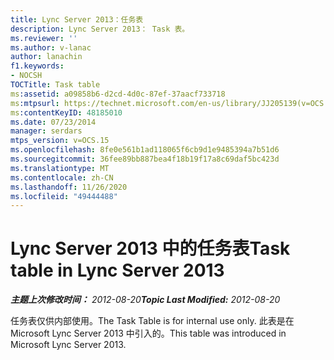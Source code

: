 ```yaml
---
title: Lync Server 2013：任务表
description: Lync Server 2013： Task 表。
ms.reviewer: ''
ms.author: v-lanac
author: lanachin
f1.keywords:
- NOCSH
TOCTitle: Task table
ms:assetid: a09858b6-d2cd-4d0c-87ef-37aacf733718
ms:mtpsurl: https://technet.microsoft.com/en-us/library/JJ205139(v=OCS.15)
ms:contentKeyID: 48185010
ms.date: 07/23/2014
manager: serdars
mtps_version: v=OCS.15
ms.openlocfilehash: 8fe0e561b1ad118065f6cb9d1e9485394a7b51d6
ms.sourcegitcommit: 36fee89bb887bea4f18b19f17a8c69daf5bc423d
ms.translationtype: MT
ms.contentlocale: zh-CN
ms.lasthandoff: 11/26/2020
ms.locfileid: "49444488"
---
```

# <a name="task-table-in-lync-server-2013"></a><span data-ttu-id="07303-103">Lync Server 2013 中的任务表</span><span class="sxs-lookup"><span data-stu-id="07303-103">Task table in Lync Server 2013</span></span>

<div data-xmlns="http://www.w3.org/1999/xhtml">

<div class="topic" data-xmlns="http://www.w3.org/1999/xhtml" data-msxsl="urn:schemas-microsoft-com:xslt" data-cs="https://msdn.microsoft.com/">

<div data-asp="https://msdn2.microsoft.com/asp">



</div>

<div id="mainSection">

<div id="mainBody"><span data-ttu-id="07303-104">

<span> </span></span><span class="sxs-lookup"><span data-stu-id="07303-104">

<span> </span></span></span>

<span data-ttu-id="07303-105">_**主题上次修改时间：** 2012-08-20_</span><span class="sxs-lookup"><span data-stu-id="07303-105">_**Topic Last Modified:** 2012-08-20_</span></span>

<span data-ttu-id="07303-106">任务表仅供内部使用。</span><span class="sxs-lookup"><span data-stu-id="07303-106">The Task Table is for internal use only.</span></span> <span data-ttu-id="07303-107">此表是在 Microsoft Lync Server 2013 中引入的。</span><span class="sxs-lookup"><span data-stu-id="07303-107">This table was introduced in Microsoft Lync Server 2013.</span></span>

<span data-ttu-id="07303-108"></div>

<span> </span>

</div>

</div>

</span><span class="sxs-lookup"><span data-stu-id="07303-108"></div>

<span> </span>

</div>

</div>

</span></span></div>

